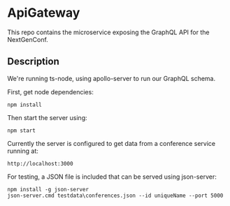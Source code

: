 # ApiGateway

This repo contains the microservice exposing the GraphQL API for the NextGenConf.

## Description

We're running ts-node, using apollo-server to run our GraphQL schema.

First, get node dependencies:
```
npm install
```

Then start the server using:
```
npm start
```

Currently the server is configured to get data from a conference service running at:
```
http://localhost:3000
```

For testing, a JSON file is included that can be served using json-server:
```
npm install -g json-server
json-server.cmd testdata\conferences.json --id uniqueName --port 5000
```
